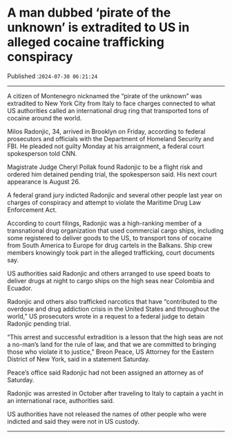 # A man dubbed ‘pirate of the unknown’ is extradited to US in alleged cocaine trafficking conspiracy

Published :`2024-07-30 06:21:24`

---

A citizen of Montenegro nicknamed the “pirate of the unknown” was extradited to New York City from Italy to face charges connected to what US authorities called an international drug ring that transported tons of cocaine around the world.

Milos Radonjic, 34, arrived in Brooklyn on Friday, according to federal prosecutors and officials with the Department of Homeland Security and FBI. He pleaded not guilty Monday at his arraignment, a federal court spokesperson told CNN.

Magistrate Judge Cheryl Pollak found Radonjic to be a flight risk and ordered him detained pending trial, the spokesperson said. His next court appearance is August 26.

A federal grand jury indicted Radonjic and several other people last year on charges of conspiracy and attempt to violate the Maritime Drug Law Enforcement Act.

According to court filings, Radonjic was a high-ranking member of a transnational drug organization that used commercial cargo ships, including some registered to deliver goods to the US, to transport tons of cocaine from South America to Europe for drug cartels in the Balkans. Ship crew members knowingly took part in the alleged trafficking, court documents say.

US authorities said Radonjic and others arranged to use speed boats to deliver drugs at night to cargo ships on the high seas near Colombia and Ecuador.

Radonjic and others also trafficked narcotics that have “contributed to the overdose and drug addiction crisis in the United States and throughout the world,” US prosecutors wrote in a request to a federal judge to detain Radonjic pending trial.

“This arrest and successful extradition is a lesson that the high seas are not a no-man’s land for the rule of law, and that we are committed to bringing those who violate it to justice,” Breon Peace, US Attorney for the Eastern District of New York, said in a statement Saturday.

Peace’s office said Radonjic had not been assigned an attorney as of Saturday.

Radonjic was arrested in October after traveling to Italy to captain a yacht in an international race, authorities said.

US authorities have not released the names of other people who were indicted and said they were not in US custody.

---

